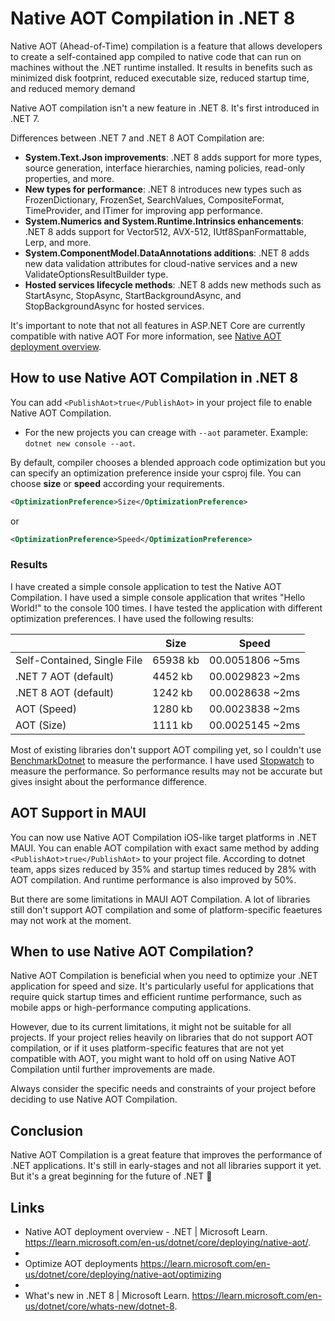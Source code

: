 # Native AOT Compilation in .NET 8
Native AOT (Ahead-of-Time) compilation is a feature that allows developers to create a self-contained app compiled to native code that can run on machines without the .NET runtime installed. It results in benefits such as minimized disk footprint, reduced executable size, reduced startup time, and reduced memory demand

Native AOT compilation isn't a new feature in .NET 8. It's first introduced in .NET 7.


Differences between .NET 7 and .NET 8 AOT Compilation are:


- **System.Text.Json improvements**: .NET 8 adds support for more types, source generation, interface hierarchies, naming policies, read-only properties, and more.
- **New types for performance**: .NET 8 introduces new types such as FrozenDictionary, FrozenSet, SearchValues, CompositeFormat, TimeProvider, and ITimer for improving app performance.
- **System.Numerics and System.Runtime.Intrinsics enhancements**: .NET 8 adds support for Vector512, AVX-512, IUtf8SpanFormattable, Lerp, and more.
- **System.ComponentModel.DataAnnotations additions**: .NET 8 adds new data validation attributes for cloud-native services and a new ValidateOptionsResultBuilder type.
- **Hosted services lifecycle methods**: .NET 8 adds new methods such as StartAsync, StopAsync, StartBackgroundAsync, and StopBackgroundAsync for hosted services.

It's important to note that not all features in ASP.NET Core are currently compatible with native AOT For more information, see [Native AOT deployment overview](https://learn.microsoft.com/en-us/dotnet/core/deploying/native-aot/).

## How to use Native AOT Compilation in .NET 8

You can add `<PublishAot>true</PublishAot>` in your project file to enable Native AOT Compilation.

  - For the new projects you can creage with `--aot` parameter. Example: `dotnet new console --aot`.

By default, compiler chooses a blended approach code optimization but you can specify an optimization preference inside your csproj file. You can choose **size** or **speed** according your requirements.

```xml
<OptimizationPreference>Size</OptimizationPreference>
```

or

```xml
<OptimizationPreference>Speed</OptimizationPreference>
```

### Results

I have created a simple console application to test the Native AOT Compilation. I have used a simple console application that writes "Hello World!" to the console 100 times. I have tested the application with different optimization preferences. I have used the following results:


|       | Size | Speed |
| ---   | ---   | ---   |
| Self-Contained, Single File   |  65938 kb     | 00.0051806  ~5ms   |
| .NET 7 AOT (default)          |   4452 kb     | 00.0029823  ~2ms |
| .NET 8 AOT (default)          |   1242 kb     | 00.0028638  ~2ms |
| AOT (Speed)| 1280 kb | 00.0023838  ~2ms |
| AOT (Size) | 1111 kb | 00.0025145  ~2ms |

Most of existing libraries don't support AOT compiling yet, so I couldn't use [BenchmarkDotnet](https://github.com/dotnet/BenchmarkDotNet) to measure the performance. I have used [Stopwatch](https://docs.microsoft.com/en-us/dotnet/api/system.diagnostics.stopwatch?view=net-8.0) to measure the performance. So performance results may not be accurate but gives insight about the performance difference.

## AOT Support in MAUI
You can now use Native AOT Compilation iOS-like target platforms in .NET MAUI. You can enable AOT compilation with exact same method by adding `<PublishAot>true</PublishAot>` to your project file. According to dotnet team, apps sizes reduced by 35% and startup times reduced by 28% with AOT compilation. And runtime performance is also improved by 50%.

But there are some limitations in MAUI AOT Compilation. A lot of libraries still don't support AOT compilation and some of platform-specific feaetures may not work at the moment.

## When to use Native AOT Compilation?

Native AOT Compilation is beneficial when you need to optimize your .NET application for speed and size. It's particularly useful for applications that require quick startup times and efficient runtime performance, such as mobile apps or high-performance computing applications.

However, due to its current limitations, it might not be suitable for all projects. If your project relies heavily on libraries that do not support AOT compilation, or if it uses platform-specific features that are not yet compatible with AOT, you might want to hold off on using Native AOT Compilation until further improvements are made.

Always consider the specific needs and constraints of your project before deciding to use Native AOT Compilation.

## Conclusion

Native AOT Compilation is a great feature that improves the performance of .NET applications. It's still in early-stages and not all libraries support it yet. But it's a great beginning for the future of .NET 🚀


## Links
- Native AOT deployment overview - .NET | Microsoft Learn. https://learn.microsoft.com/en-us/dotnet/core/deploying/native-aot/.
- 
- Optimize AOT deployments https://learn.microsoft.com/en-us/dotnet/core/deploying/native-aot/optimizing
- 
- What's new in .NET 8 | Microsoft Learn. https://learn.microsoft.com/en-us/dotnet/core/whats-new/dotnet-8.

